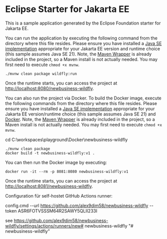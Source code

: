 # Eclipse Starter for Jakarta EE
This is a sample application generated by the Eclipse Foundation starter for Jakarta EE.

You can run the application by executing the following command from the directory where this file resides. 
Please ensure you have installed a [Java SE implementation](https://adoptium.net) appropriate for your 
Jakarta EE version and runtime choice (this sample assumes Java SE 21). Note, 
the [Maven Wrapper](https://maven.apache.org/wrapper/) is already included in the project, so a Maven install 
is not actually needed. You may first need to execute `chmod +x mvnw`.

```
./mvnw clean package wildfly:run
```

Once the runtime starts, you can access the project at [http://localhost:8080/newbusiness-wildfly](http://localhost:8080/newbusiness-wildfly).

You can also run the project via Docker. To build the Docker image, execute the following commands from the 
directory where this file resides. Please ensure you have installed 
a [Java SE implementation](https://adoptium.net) appropriate for your Jakarta EE version/runtime 
choice (this sample assumes Java SE 21) and 
[Docker](https://docs.docker.com/get-docker/). Note, 
the [Maven Wrapper](https://maven.apache.org/wrapper/) is already included in the project, so a Maven install 
is not actually needed. You may first need to execute `chmod +x mvnw`.

cd C:\workspaces\playground\Docker\newbusiness-wildfly
```
./mvnw clean package
docker build -t newbusiness-wildfly:v1 .
```

You can then run the Docker image by executing:

```
docker run -it --rm -p 8081:8080 newbusiness-wildfly:v1
```

Once the runtime starts, you can access the project at [http://localhost:8081/newbusiness-wildfly](http://localhost:8081/newbusiness-wildfly).

Configuration für self-hostet GitHub Actions runner:

config.cmd --url https://github.com/alex9dim58/newbusiness-wildfly --token ASR6FOTVSSSM64R2SAWY5QLII233I

see https://github.com/alex9dim58/newbusiness-wildfly/settings/actions/runners/new# newbusiness-wildfly
"# newbusiness-wildfly" 

